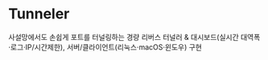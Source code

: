 # Tunneler
사설망에서도 손쉽게 포트를 터널링하는 경량 리버스 터널러 &amp; 대시보드(실시간 대역폭·로그·IP/시간제한), 서버/클라이언트(리눅스·macOS·윈도우) 구현
